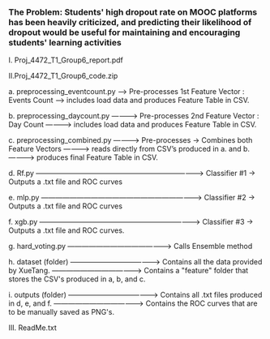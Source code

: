 ### The Problem: Students' high dropout rate on MOOC platforms has been heavily criticized, and predicting their likelihood of dropout would be useful for maintaining and encouraging students' learning activities

I. Proj_4472_T1_Group6_report.pdf

II.Proj_4472_T1_Group6_code.zip 

   a. preprocessing_eventcount.py ——> Pre-processes  1st Feature Vector : Events Count 
				  ——> includes load data and produces Feature Table in CSV.

   b. preprocessing_daycount.py ————> Pre-processes  2nd Feature Vector : Day Count 
			        ————> includes load data and produces Feature Table in CSV.

   c. preprocessing_combined.py ————> Pre-processes -> Combines both Feature Vectors 
			        ————> reads directly from CSV’s produced in a. and b.
				————> produces final Feature Table in CSV.

   d. Rf.py ————————————————————————> Classifier #1 -> Outputs a .txt file and ROC curves

   e. mlp.py ———————————————————————> Classifier #2 -> Outputs a .txt file and ROC curves

   f. xgb.py ———————————————————————> Classifier #3 -> Outputs a .txt file and ROC curves.

   g. hard_voting.py ———————————————> Calls Ensemble method

   h. dataset (folder) —————————————> Contains all the data provided by XueTang.
		       —————————————> Contains a "feature" folder that stores the CSV's produced in a, b, and c.

   i. outputs (folder) —————————————> Contains all .txt files produced in d, e, and f.
		       —————————————> Contains the ROC curves that are to be manually saved as PNG's.		      	

III. ReadMe.txt





